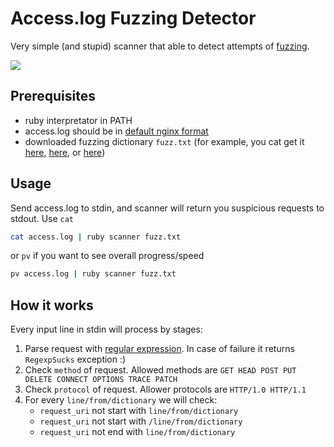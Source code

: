 # Access.log Fuzzing Detector
Very simple (and stupid) scanner that able to detect attempts of [fuzzing](https://en.wikipedia.org/wiki/Fuzzing).


![](https://user-images.githubusercontent.com/418868/82338139-31d06680-99f5-11ea-8c88-beb33b5ed97a.gif)

## Prerequisites

* ruby interpretator in PATH
* access.log should be in [default nginx format](https://nginx.org/en/docs/http/ngx_http_log_module.html)
* downloaded fuzzing dictionary `fuzz.txt` (for example, you cat get it [here](https://github.com/Bo0oM/fuzz.txt/blob/master/fuzz.txt), 
[here](https://github.com/maurosoria/dirsearch/blob/master/db/dicc.txt), or [here](https://github.com/daviddias/node-dirbuster/tree/master/lists))

## Usage

Send access.log to stdin, and scanner will return you suspicious requests to stdout. Use `cat`

```sh
cat access.log | ruby scanner fuzz.txt
```
or `pv` if you want to see overall progress/speed
```sh
pv access.log | ruby scanner fuzz.txt
```
## How it works
Every input line in stdin will process by stages:
1) Parse request with [regular expression](https://github.com/a0s/access_log_fuzzing_detector/commit/ebea2fad1cdc062aa770123098fd044d47f7de1b#diff-bbdaea376f500d25f6b0c1050311dd07R26). In case of failure it returns `RegexpSucks` exception :)
2) Check `method` of request. Allowed methods are `GET HEAD POST PUT DELETE CONNECT OPTIONS TRACE PATCH`
3) Check `protocol` of request. Allower protocols are `HTTP/1.0 HTTP/1.1`
4) For every `line/from/dictionary` we will check:
   * `request_uri` not start with `line/from/dictionary`
   * `request_uri` not start with `/line/from/dictionary`
   * `request_uri` not end with `line/from/dictionary`
